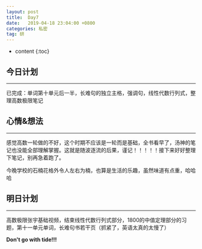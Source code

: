 ```yaml
---
layout: post
title:  Day7
date:   2019-04-18 23:04:00 +0800
categories: 私密
tag: 研
---
```


* content
{:toc}


今日计划
--------------------------

-----------------------


已完成：单词第十单元后一半，长难句的独立主格，强调句，线性代数行列式，整理高数极限笔记


心情&想法
----------------------------

-----------------------


感觉高数一轮做的不好，这个时期不应该是一轮而是基础，全书看早了，汤神的笔记也没能全部理解掌握。这就是随波逐流的后果，谨记！！！！！接下来好好整理下笔记，别再急着跑了。


今晚学校的石楠花格外令人左右为楠，也算是生活的乐趣，虽然味道有点重，哈哈哈


明日计划
------------------------------

-----------------------


高数极限张宇基础视频，结束线性代数行列式部分，1800的中值定理部分的习题，第十一单元单词，长难句书若干页（抓紧了，英语太真的太慢了）


**Don't go with tide!!!**
